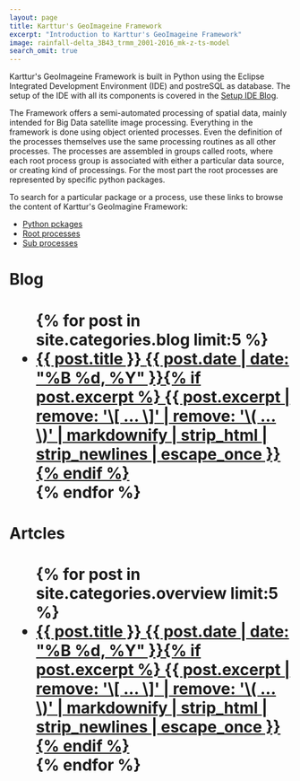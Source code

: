 ```yaml
---
layout: page
title: Karttur's GeoImageine Framework
excerpt: "Introduction to Karttur's GeoImageine Framework"
image: rainfall-delta_3B43_trmm_2001-2016_mk-z-ts-model
search_omit: true
---
```


Karttur's GeoImageine Framework is built in Python using the Eclipse Integrated Development Environment (IDE) and postreSQL as database. The setup of the IDE with all its components is covered in the [Setup IDE Blog](https://karttur.github.io/setup-ide/).

The Framework offers a semi-automated processing of spatial data, mainly intended for Big Data satellite image processing. Everything in the framework is done using object oriented processes. Even the definition of the processes themselves use the same processing routines as all other processes. The processes are assembled in groups called roots, where each root process group is associated with either a particular data source, or creating kind of processings. For the most part the root processes are represented by specific python packages.

To search for a particular package or a process, use these links to browse the content of Karttur's GeoImagine Framework:

- [Python pckages](../packages)
- [Root processes](../rootprocesses)
- [Sub processes](../subprocesses)


<h1>Blog<h1>
<ul class="post-list">
{% for post in site.categories.blog limit:5 %}
  <li><article><a href="{{ site.url }}{{ post.url }}">{{ post.title }} <span class="entry-date"><time datetime="{{ post.date | date_to_xmlschema }}">{{ post.date | date: "%B %d, %Y" }}</time></span>{% if post.excerpt %} <span class="excerpt">{{ post.excerpt | remove: '\[ ... \]' | remove: '\( ... \)' | markdownify | strip_html | strip_newlines | escape_once }}</span>{% endif %}</a></article></li>
{% endfor %}
</ul>

<h1>Artcles<h1>
<ul class="post-list">
{% for post in site.categories.overview limit:5 %}
  <li><article><a href="{{ site.url }}{{ post.url }}">{{ post.title }} <span class="entry-date"><time datetime="{{ post.date | date_to_xmlschema }}">{{ post.date | date: "%B %d, %Y" }}</time></span>{% if post.excerpt %} <span class="excerpt">{{ post.excerpt | remove: '\[ ... \]' | remove: '\( ... \)' | markdownify | strip_html | strip_newlines | escape_once }}</span>{% endif %}</a></article></li>
{% endfor %}
</ul>
